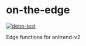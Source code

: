 # on-the-edge
[![deno-test](https://github.com/AniTrend/on-the-edge/actions/workflows/deno-test.yml/badge.svg)](https://github.com/AniTrend/on-the-edge/actions/workflows/deno-test.yml)

Edge functions for anitrend-v2
